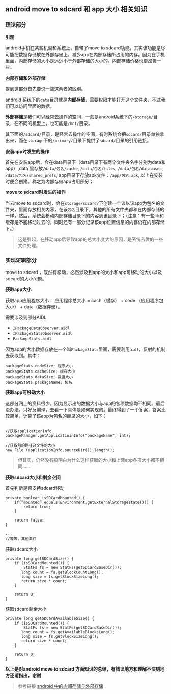## android move to sdcard 和 app 大小 相关知识


### 理论部分

**引题**

android手机在某些机型和系统上，自带了move to sdcard功能，其实该功能是尽可能把数据存储放在外部存储上，减少app在内部存储所占用的内存。因为在手机里面，内部存储的大小是远远小于外部存储的大小的。内部存储价格也更昂贵一些。

**内部存储和外部存储**

提到这部分首先要说一些这两者的区别。

android 系统下的`data`目录就是**内部存储**，需要权限才能打开这个文件夹，不过我们可以访问里面的数据。

**外部存储**是我们可以经常去操作的空间，一般是android系统下的`/storage/`目录，在不同的机型上，也可能是`/mnt/`目录。

其下面的`/sdcard/`目录，是经常去操作的空间，有时系统会把`sdcard/`目录单独拿出来，而在`storage`下的`/primary/`目录下提供了`sdcard/`目录的引用链接。


**安装app时发生的操作**

首先在安装app后，会在data目录下（data目录下有两个文件夹名字分别为data和app）,data 里存放`/data/包名/cache`, `/data/包名/files`, `/data/包名/databases`, `/data/包名/shared_prefs`, app目录下存放apk文件：`/app/包名.apk`, 以上在安装时便会创建。称之为内部存储app占用部分；

**move to  sdcard时发生的操作**

当去move to sdcard时，会在`storage/sdcard/`下创建一个该以该app为包名的文件夹，里面存放相关内容，在该`包名`目录下，其他的所有文件夹都和在内部存储的一样，然后，系统会移动内部存储目录下的内容到该目录下；（注意：有一些lib和缓存是不能移动过去的，同时还有一部分记录该app位置信息的内存仍在内部存储下。）

> 这是引起，在移动app后导致app的总大小变大的原因，是系统去做的一些文件处理。


### 实现逻辑部分
move to sdcard ，既然有移动，必然涉及到app的大小和app可移动的大小以及sdcard的大小问题。

**获取app大小**

获取app应用程序大小： 应用程序总大小 = cach（缓存） + code （应用程序包大小） + data（数据存储）。

需要涉及到部分AIDL

* `IPackageDataObserver.aidl`
* `IPackageStatsObserver.aidl`
* `PackageStats.aidl`

因为app的大小数据存放在一个叫`PackageStats`里面，需要利用`aidl`，反射的机制去获取到。其中：

```
packageStats.codeSize; 程序大小
packageStats.cacheSize; 缓存大小
packageStats.dataSize; 数据大小
packageStats.packageName; 包名
```

**获取app可移动大小**

这部分网上的资料很少，因为显示出的数据大小与app的各项数据均不相同。最后没办法，只好反编译，去看一下具体是如何实现的。最终得到了一个答案，答案比较简单，计算了该app为包名的目录的大小，如下：

```

//获取applicationInfo
packageManager.getApplicatioinInfo("packageName", int);

//获取包的路径及文件的大小
new File (applicationInfo.sourceDir()).length();

```

> 但其实，仍然没有搞明白为什么这样获取的大小和上面app各项大小都不相同……

**获取sdcard大小和剩余空间**

首先判断是否支持sdcard移动

```
private boolean isSDCardMounted() {
	if(”mounted”.equals(Environment.getExternalStoragestate())) {
		return true;
	}
	
	return false;
}

...
//等等，其他条件

```

获取sdcard大小

```
private long getSDCardSize() {
	if (isSDCardMounted()) {
		StatFs fs = new StatFs(getSDCardBaseDir());
       long count = fs.getBlockCountLong();
       long size = fs.getBlockSizeLong();
       return size * count;
	}
	
	return 0;
}
```

获取sdcard剩余大小

```
private long getSDCardAvailableSize() {
	if (isSDCardMounted()) {
		StatFs fs = new StatFs(getSDCardBaseDir());
       long count = fs.getAvailableBlocksLong();
       long size = fs.getBlockSizeLong();
       return size * count;
	}
	
	return 0;
}
```



**以上是对android move to sdcard 方面知识的总结，有错误地方和理解不深刻地方还请指出，谢谢**

> 参考链接   [android 中的内部存储与外部存储](http://www.androidchina.net/4106.html)
